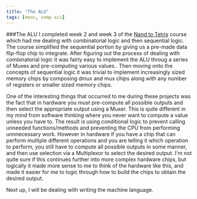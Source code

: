 ```yaml
---
title: "The ALU"
tags: [mooc, comp-sci]
---
```



###The ALU
I completed week 2 and week 3 of the [Nand to Tetris] course which had me dealing with combinatorial logic and then sequential logic.  The course simplified the sequential portion by giving us a pre-made data flip-flop chip to integrate.  After figuring out the process of dealing with combinatorial logic it was fairly easy to implement the ALU throug a series of Muxes and pre-computing various values..  Then moving onto the concepts of sequential logic it was trivial to implement increasingly sized memory chips by composing dmux and mux chips along with any number of registers or smaller sized memory chips.

One of the interesting things that occurred to me during these projects was the fact that in hardware you must pre-compute all possible outputs and then select the appropriate output using a Muxer.  This is quite different in my mind from software thinking where you never want to compute a value unless you have to.  The result is using conditional logic to prevent calling unneeded functions/methods and preventing the CPU from performing unnnecessary work.  However in hardware if you have a chip that can perform multiple different operations and you are telling it which operation to perform, you still have to compute all possible outputs in some manner, and then use selection via a Multiplexor to select the desired output. I'm not quite sure if this continues further into more complex hardware chips, but logically it made more sense to me to think of the hardware like this, and made it easier for me to logic through how to build the chips to obtain the desired output.

Next up, I will be dealing with writing the machine language.

[Nand to Tetris]: https://class.coursera.org/nand2tetris1-001
